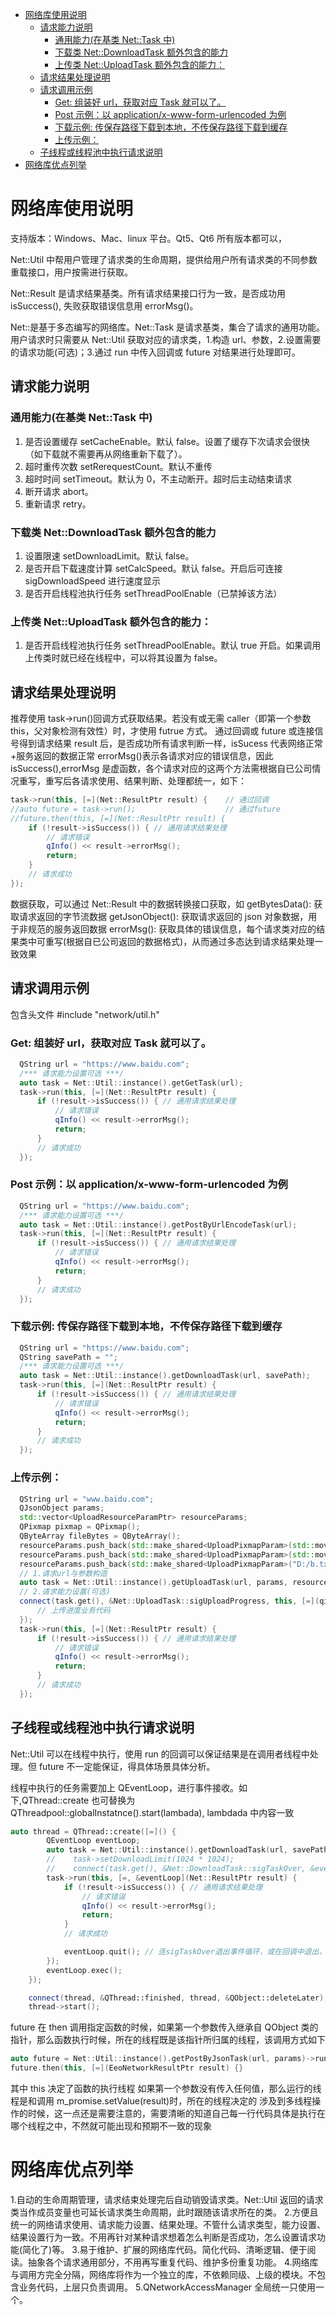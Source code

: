 - [网络库使用说明](#网络库使用说明)
  - [请求能力说明](#请求能力说明)
    - [通用能力(在基类 Net::Task 中)](#通用能力在基类-nettask-中)
    - [下载类 Net::DownloadTask 额外包含的能力](#下载类-netdownloadtask-额外包含的能力)
    - [上传类 Net::UploadTask 额外包含的能力：](#上传类-netuploadtask-额外包含的能力)
  - [请求结果处理说明](#请求结果处理说明)
  - [请求调用示例](#请求调用示例)
    - [Get: 组装好 url，获取对应 Task 就可以了。](#get-组装好-url获取对应-task-就可以了)
    - [Post 示例：以 application/x-www-form-urlencoded 为例](#post-示例以-applicationx-www-form-urlencoded-为例)
    - [下载示例: 传保存路径下载到本地，不传保存路径下载到缓存](#下载示例-传保存路径下载到本地不传保存路径下载到缓存)
    - [上传示例：](#上传示例)
  - [子线程或线程池中执行请求说明](#子线程或线程池中执行请求说明)
- [网络库优点列举](#网络库优点列举)

# 网络库使用说明

支持版本：Windows、Mac、linux 平台。Qt5、Qt6 所有版本都可以，

Net::Util 中帮用户管理了请求类的生命周期，提供给用户所有请求类的不同参数重载接口，用户按需进行获取。

Net::Result 是请求结果基类。所有请求结果接口行为一致，是否成功用 isSuccess(), 失败获取错误信息用 errorMsg()。

Net::是基于多态编写的网络库。Net::Task 是请求基类，集合了请求的通用功能。用户请求时只需要从 Net::Util 获取对应的请求类，1.构造 url、参数，2.设置需要的请求功能(可选)；3.通过 run 中传入回调或 future 对结果进行处理即可。

## 请求能力说明

### 通用能力(在基类 Net::Task 中)

1. 是否设置缓存 setCacheEnable。默认 false。设置了缓存下次请求会很快（如下载就不需要再从网络重新下载了）。
2. 超时重传次数 setRerequestCount。默认不重传
3. 超时时间 setTimeout。默认为 0，不主动断开。超时后主动结束请求
4. 断开请求 abort。
5. 重新请求 retry。

### 下载类 Net::DownloadTask 额外包含的能力

1. 设置限速 setDownloadLimit。默认 false。
2. 是否开启下载速度计算 setCalcSpeed。默认 false。开启后可连接 sigDownloadSpeed 进行速度显示
3. 是否开启线程池执行任务 setThreadPoolEnable（已禁掉该方法）

### 上传类 Net::UploadTask 额外包含的能力：

1. 是否开启线程池执行任务 setThreadPoolEnable。默认 true 开启。如果调用上传类时就已经在线程中，可以将其设置为 false。

## 请求结果处理说明

推荐使用 task->run()回调方式获取结果。若没有或无需 caller（即第一个参数 this，父对象检测有效性）时，才使用 futrue 方式。
通过回调或 future 或连接信号得到请求结果 result 后，是否成功所有请求判断一样，isSucess 代表网络正常+服务返回的数据正常
errorMsg()表示各请求对应的错误信息，因此 isSuccess(),errorMsg 是虚函数，各个请求对应的这两个方法需根据自已公司情况重写，重写后各请求使用、结果判断、处理都统一，如下：

```c++
task->run(this, [=](Net::ResultPtr result) {    // 通过回调
//auto future = task->run();                    // 通过future
//future.then(this, [=](Net::ResultPtr result) {
    if (!result->isSuccess()) { // 通用请求结果处理
        // 请求错误
        qInfo() << result->errorMsg();
        return;
    }
    // 请求成功
});
```

数据获取，可以通过 Net::Result 中的数据转换接口获取，如
getBytesData(): 获取请求返回的字节流数据
getJsonObject(): 获取请求返回的 json 对象数据，用于非规范的服务返回数据
errorMsg(): 获取具体的错误信息，每个请求类对应的结果类中可重写(根据自已公司返回的数据格式)，从而通过多态达到请求结果处理一致效果

## 请求调用示例

包含头文件 #include "network/util.h"

### Get: 组装好 url，获取对应 Task 就可以了。

```c++
  QString url = "https://www.baidu.com";
  /*** 请求能力设置可选 ***/
  auto task = Net::Util::instance().getGetTask(url);
  task->run(this, [=](Net::ResultPtr result) {
      if (!result->isSuccess()) { // 通用请求结果处理
          // 请求错误
          qInfo() << result->errorMsg();
          return;
      }
      // 请求成功
  });
```

### Post 示例：以 application/x-www-form-urlencoded 为例

```c++
  QString url = "https://www.baidu.com";
  /*** 请求能力设置可选 ***/
  auto task = Net::Util::instance().getPostByUrlEncodeTask(url);
  task->run(this, [=](Net::ResultPtr result) {
      if (!result->isSuccess()) { // 通用请求结果处理
          // 请求错误
          qInfo() << result->errorMsg();
          return;
      }
      // 请求成功
  });
```

### 下载示例: 传保存路径下载到本地，不传保存路径下载到缓存

```c++
  QString url = "https://www.baidu.com";
  QString savePath = "";
  /*** 请求能力设置可选 ***/
  auto task = Net::Util::instance().getDownloadTask(url, savePath);
  task->run(this, [=](Net::ResultPtr result) {
      if (!result->isSuccess()) { // 通用请求结果处理
          // 请求错误
          qInfo() << result->errorMsg();
          return;
      }
      // 请求成功
  });
```

### 上传示例：

```c++
  QString url = "www.baidu.com";
  QJsonObject params;
  std::vector<UploadResourceParamPtr> resourceParams;
  QPixmap pixmap = QPixmap();
  QByteArray fileBytes = QByteArray();
  resourceParams.push_back(std::make_shared<UploadPixmapParam>(std::move(pixmap), "pix", "jpg", "image/jpeg"));
  resourceParams.push_back(std::make_shared<UploadPixmapParam>(std::move(fileBytes), "file", "txt", "multipart/form-data"));
  resourceParams.push_back(std::make_shared<UploadPixmapParam>("D:/b.txt", "bb", "bTxt", "multipart/form-data"));
  // 1.请求url与参数构造
  auto task = Net::Util::instance().getUploadTask(url, params, resourceParams);
  // 2.请求能力设置(可选)
  connect(task.get(), &Net::UploadTask::sigUploadProgress, this, [=](qint64 bytesReceived, qint64 bytesTotal) {
      // 上传进度业务代码
  });
  task->run(this, [=](Net::ResultPtr result) {
      if (!result->isSuccess()) { // 通用请求结果处理
          // 请求错误
          qInfo() << result->errorMsg();
          return;
      }
      // 请求成功
  });
```

## 子线程或线程池中执行请求说明

Net::Util 可以在线程中执行，使用 run 的回调可以保证结果是在调用者线程中处理。但 future 不一定能保证，得具体场景具体分析。

线程中执行的任务需要加上 QEventLoop，进行事件接收。如下,QThread::create 也可替换为 QThreadpool::globalInstatnce().start(lambada), lambdada 中内容一致

```C++
auto thread = QThread::create([=]() {
        QEventLoop eventLoop;
        auto task = Net::Util::instance().getDownloadTask(url, savePath);
        //    task->setDownloadLimit(1024 * 1024);
        //    connect(task.get(), &Net::DownloadTask::sigTaskOver, &eventLoop, &QEventLoop::quit);
        task->run(this, [=, &eventLoop](Net::ResultPtr result) {
            if (!result->isSuccess()) { // 通用请求结果处理
                // 请求错误
                qInfo() << result->errorMsg();
                return;
            }
            // 请求成功

            eventLoop.quit(); // 连sigTaskOver退出事件循环，或在回调中退出， 二选一，future类似
        });
        eventLoop.exec();
    });

    connect(thread, &QThread::finished, thread, &QObject::deleteLater);
    thread->start();
```

future 在 then 调用指定函数的时候，如果第一个参数传入继承自 QObject 类的指针，那么函数执行时候，所在的线程既是该指针所归属的线程，该调用方式如下

```C++
auto future = Net::Util::instance().getPostByJsonTask(url, params)->run();
future.then(this, [=](EeoNetworkResultPtr result) {}
```

其中 this 决定了函数的执行线程
如果第一个参数没有传入任何值，那么运行的线程是和调用 m_promise.setValue(result)时，所在的线程决定的
涉及到多线程操作的时候，这一点还是需要注意的，需要清晰的知道自己每一行代码具体是执行在哪个线程之中，不然就可能出现和预期不一致的现象

# 网络库优点列举

1.自动的生命周期管理，请求结束处理完后自动销毁请求类。Net::Util 返回的请求类当作成员变量也可延长请求类生命周期，此时跟随该请求所在的类。 2.方便且统一的网络请求使用、请求能力设置、结果处理。不管什么请求类型，能力设置、结果设置行为一致。不用再针对某种请求想着怎么判断是否成功，怎么设置请求功能(简化了)等。 3.易于维护、扩展的网络库代码。简化代码、清晰逻辑、便于阅读。抽象各个请求通用部分，不用再写重复代码、维护多份重复功能。 4.网络库与调用方完全分隔，网络库将作为一个独立的库，不依赖同级、上级的模块。不包含业务代码，上层只负责调用。
5.QNetworkAccessManager 全局统一只使用一个。

